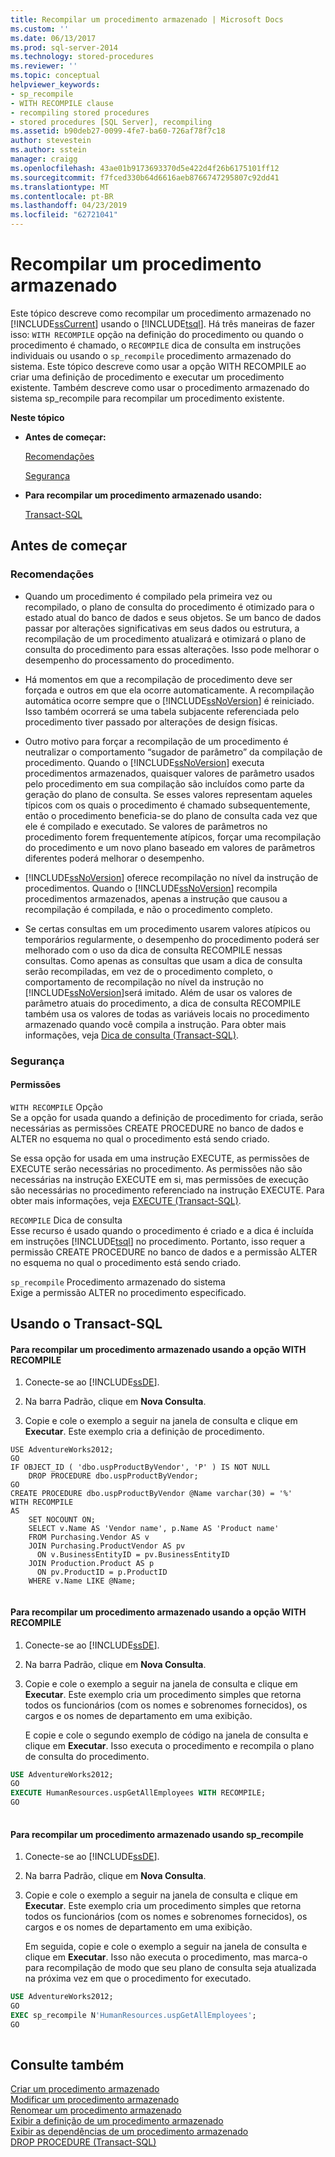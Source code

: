 ```yaml
---
title: Recompilar um procedimento armazenado | Microsoft Docs
ms.custom: ''
ms.date: 06/13/2017
ms.prod: sql-server-2014
ms.technology: stored-procedures
ms.reviewer: ''
ms.topic: conceptual
helpviewer_keywords:
- sp_recompile
- WITH RECOMPILE clause
- recompiling stored procedures
- stored procedures [SQL Server], recompiling
ms.assetid: b90deb27-0099-4fe7-ba60-726af78f7c18
author: stevestein
ms.author: sstein
manager: craigg
ms.openlocfilehash: 43ae01b9173693370d5e422d4f26b6175101ff12
ms.sourcegitcommit: f7fced330b64d6616aeb8766747295807c92dd41
ms.translationtype: MT
ms.contentlocale: pt-BR
ms.lasthandoff: 04/23/2019
ms.locfileid: "62721041"
---
```

# <a name="recompile-a-stored-procedure"></a>Recompilar um procedimento armazenado
  Este tópico descreve como recompilar um procedimento armazenado no [!INCLUDE[ssCurrent](../../includes/sscurrent-md.md)] usando o [!INCLUDE[tsql](../../includes/tsql-md.md)]. Há três maneiras de fazer isso: `WITH RECOMPILE` opção na definição do procedimento ou quando o procedimento é chamado, o `RECOMPILE` dica de consulta em instruções individuais ou usando o `sp_recompile` procedimento armazenado do sistema. Este tópico descreve como usar a opção WITH RECOMPILE ao criar uma definição de procedimento e executar um procedimento existente. Também descreve como usar o procedimento armazenado do sistema sp_recompile para recompilar um procedimento existente.  
  
 **Neste tópico**  
  
-   **Antes de começar:**  
  
     [Recomendações](#Recommendations)  
  
     [Segurança](#Security)  
  
-   **Para recompilar um procedimento armazenado usando:**  
  
     [Transact-SQL](#TsqlProcedure)  
  
##  <a name="BeforeYouBegin"></a> Antes de começar  
  
###  <a name="Recommendations"></a> Recomendações  
  
-   Quando um procedimento é compilado pela primeira vez ou recompilado, o plano de consulta do procedimento é otimizado para o estado atual do banco de dados e seus objetos. Se um banco de dados passar por alterações significativas em seus dados ou estrutura, a recompilação de um procedimento atualizará e otimizará o plano de consulta do procedimento para essas alterações. Isso pode melhorar o desempenho do processamento do procedimento.  
  
-   Há momentos em que a recompilação de procedimento deve ser forçada e outros em que ela ocorre automaticamente. A recompilação automática ocorre sempre que o [!INCLUDE[ssNoVersion](../../includes/ssnoversion-md.md)] é reiniciado. Isso também ocorrerá se uma tabela subjacente referenciada pelo procedimento tiver passado por alterações de design físicas.  
  
-   Outro motivo para forçar a recompilação de um procedimento é neutralizar o comportamento “sugador de parâmetro” da compilação de procedimento. Quando o [!INCLUDE[ssNoVersion](../../includes/ssnoversion-md.md)] executa procedimentos armazenados, quaisquer valores de parâmetro usados pelo procedimento em sua compilação são incluídos como parte da geração do plano de consulta. Se esses valores representam aqueles típicos com os quais o procedimento é chamado subsequentemente, então o procedimento beneficia-se do plano de consulta cada vez que ele é compilado e executado. Se valores de parâmetros no procedimento forem frequentemente atípicos, forçar uma recompilação do procedimento e um novo plano baseado em valores de parâmetros diferentes poderá melhorar o desempenho.  
  
-   [!INCLUDE[ssNoVersion](../../includes/ssnoversion-md.md)] oferece recompilação no nível da instrução de procedimentos. Quando o [!INCLUDE[ssNoVersion](../../includes/ssnoversion-md.md)] recompila procedimentos armazenados, apenas a instrução que causou a recompilação é compilada, e não o procedimento completo.  
  
-   Se certas consultas em um procedimento usarem valores atípicos ou temporários regularmente, o desempenho do procedimento poderá ser melhorado com o uso da dica de consulta RECOMPILE nessas consultas. Como apenas as consultas que usam a dica de consulta serão recompiladas, em vez de o procedimento completo, o comportamento de recompilação no nível da instrução no [!INCLUDE[ssNoVersion](../../includes/ssnoversion-md.md)]será imitado. Além de usar os valores de parâmetro atuais do procedimento, a dica de consulta RECOMPILE também usa os valores de todas as variáveis locais no procedimento armazenado quando você compila a instrução. Para obter mais informações, veja [Dica de consulta (Transact-SQL)](/sql/t-sql/queries/hints-transact-sql-query).  
  
###  <a name="Security"></a> Segurança  
  
####  <a name="Permissions"></a> Permissões  
 `WITH RECOMPILE` Opção  
 Se a opção for usada quando a definição de procedimento for criada, serão necessárias as permissões CREATE PROCEDURE no banco de dados e ALTER no esquema no qual o procedimento está sendo criado.  
  
 Se essa opção for usada em uma instrução EXECUTE, as permissões de EXECUTE serão necessárias no procedimento. As permissões não são necessárias na instrução EXECUTE em si, mas permissões de execução são necessárias no procedimento referenciado na instrução EXECUTE. Para obter mais informações, veja [EXECUTE &#40;Transact-SQL&#41;](/sql/t-sql/language-elements/execute-transact-sql).  
  
 `RECOMPILE` Dica de consulta  
 Esse recurso é usado quando o procedimento é criado e a dica é incluída em instruções [!INCLUDE[tsql](../../includes/tsql-md.md)] no procedimento. Portanto, isso requer a permissão CREATE PROCEDURE no banco de dados e a permissão ALTER no esquema no qual o procedimento está sendo criado.  
  
 `sp_recompile` Procedimento armazenado do sistema  
 Exige a permissão ALTER no procedimento especificado.  
  
##  <a name="TsqlProcedure"></a> Usando o Transact-SQL  
  
#### <a name="to-recompile-a-stored-procedure-by-using-the-with-recompile-option"></a>Para recompilar um procedimento armazenado usando a opção WITH RECOMPILE  
  
1.  Conecte-se ao [!INCLUDE[ssDE](../../../includes/ssde-md.md)].  
  
2.  Na barra Padrão, clique em **Nova Consulta**.  
  
3.  Copie e cole o exemplo a seguir na janela de consulta e clique em **Executar**. Este exemplo cria a definição de procedimento.  
  
```  
USE AdventureWorks2012;  
GO  
IF OBJECT_ID ( 'dbo.uspProductByVendor', 'P' ) IS NOT NULL   
    DROP PROCEDURE dbo.uspProductByVendor;  
GO  
CREATE PROCEDURE dbo.uspProductByVendor @Name varchar(30) = '%'  
WITH RECOMPILE  
AS  
    SET NOCOUNT ON;  
    SELECT v.Name AS 'Vendor name', p.Name AS 'Product name'  
    FROM Purchasing.Vendor AS v   
    JOIN Purchasing.ProductVendor AS pv   
      ON v.BusinessEntityID = pv.BusinessEntityID   
    JOIN Production.Product AS p   
      ON pv.ProductID = p.ProductID  
    WHERE v.Name LIKE @Name;  
  
```  
  
#### <a name="to-recompile-a-stored-procedure-by-using-the-with-recompile-option"></a>Para recompilar um procedimento armazenado usando a opção WITH RECOMPILE  
  
1.  Conecte-se ao [!INCLUDE[ssDE](../../../includes/ssde-md.md)].  
  
2.  Na barra Padrão, clique em **Nova Consulta**.  
  
3.  Copie e cole o exemplo a seguir na janela de consulta e clique em **Executar**. Este exemplo cria um procedimento simples que retorna todos os funcionários (com os nomes e sobrenomes fornecidos), os cargos e os nomes de departamento em uma exibição.  
  
     E copie e cole o segundo exemplo de código na janela de consulta e clique em **Executar**. Isso executa o procedimento e recompila o plano de consulta do procedimento.  
  
```sql  
USE AdventureWorks2012;  
GO  
EXECUTE HumanResources.uspGetAllEmployees WITH RECOMPILE;  
GO  
  
```  
  
#### <a name="to-recompile-a-stored-procedure-by-using-sprecompile"></a>Para recompilar um procedimento armazenado usando sp_recompile  
  
1.  Conecte-se ao [!INCLUDE[ssDE](../../../includes/ssde-md.md)].  
  
2.  Na barra Padrão, clique em **Nova Consulta**.  
  
3.  Copie e cole o exemplo a seguir na janela de consulta e clique em **Executar**. Este exemplo cria um procedimento simples que retorna todos os funcionários (com os nomes e sobrenomes fornecidos), os cargos e os nomes de departamento em uma exibição.  
  
     Em seguida, copie e cole o exemplo a seguir na janela de consulta e clique em **Executar**. Isso não executa o procedimento, mas marca-o para recompilação de modo que seu plano de consulta seja atualizada na próxima vez em que o procedimento for executado.  
  
```sql  
USE AdventureWorks2012;  
GO  
EXEC sp_recompile N'HumanResources.uspGetAllEmployees';  
GO  
  
```  
  
## <a name="see-also"></a>Consulte também  
 [Criar um procedimento armazenado](../stored-procedures/create-a-stored-procedure.md)   
 [Modificar um procedimento armazenado](../stored-procedures/modify-a-stored-procedure.md)   
 [Renomear um procedimento armazenado](rename-a-stored-procedure.md)   
 [Exibir a definição de um procedimento armazenado](view-the-definition-of-a-stored-procedure.md)   
 [Exibir as dependências de um procedimento armazenado](view-the-dependencies-of-a-stored-procedure.md)   
 [DROP PROCEDURE &#40;Transact-SQL&#41;](/sql/t-sql/statements/drop-procedure-transact-sql)  
  
  
